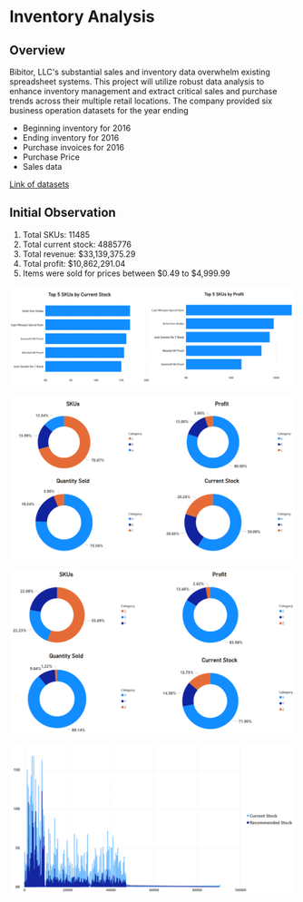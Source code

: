 # Inventory Analysis

## Overview
Bibitor, LLC's substantial sales and inventory data overwhelm existing spreadsheet systems. This project will utilize robust data analysis to enhance inventory management and extract critical sales and purchase trends across their multiple retail locations.
The company provided six business operation datasets for the year ending
* Beginning inventory for 2016
* Ending inventory for 2016
* Purchase invoices for 2016
* Purchase Price
* Sales data

[Link of datasets](https://www.kaggle.com/datasets/bhanupratapbiswas/inventory-analysis-case-study)

## Initial Observation
1. Total SKUs: 11485
2. Total current stock: 4885776
3. Total revenue: $33,139,375.29
4. Total profit: $10,862,291.04
5. Items were sold for prices between $0.49 to $4,999.99

![image alt](https://github.com/aadityamahajn/inventory_analysis/blob/main/graphs/Screenshot%202025-02-27%20074054.png)

![image alt](https://github.com/aadityamahajn/inventory_analysis/blob/main/graphs/Screenshot%202025-02-27%20074125.png)

![image alt](https://github.com/aadityamahajn/inventory_analysis/blob/main/graphs/Screenshot%202025-02-27%20074154.png)

![image alt](https://github.com/aadityamahajn/inventory_analysis/blob/main/graphs/Screenshot%202025-02-28%20080908.png)
